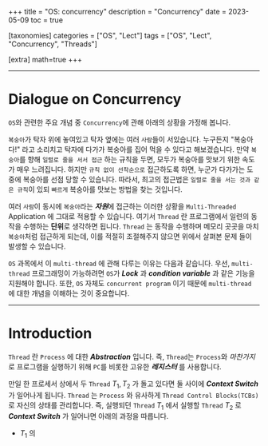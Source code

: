 +++
title = "OS: concurrency"
description = "Concurrency"
date = 2023-05-09
toc = true

[taxonomies]
categories = ["OS", "Lect"]
tags = ["OS", "Lect", "Concurrency", "Threads"]

[extra]
math=true
+++

---

# Dialogue on Concurrency
`OS`와 관련한 주요 개념 중 `Concurrency`에 관해 아래의 상황을 가정해 봅니다.

`복숭아`가 탁자 위에 놓여있고 탁자 옆에는 여러 `사람`들이 서있습니다.
누구든지 "복숭아다!" 라고 소리치고 탁자에 다가가 복숭아를 집어 먹을 수 있다고 해보겠습니다.
만약 `복숭아`를 향해 `일렬로 줄을 서서 접근` 하는 규칙을 두면, 모두가 복숭아를 맛보기 위한 <txtred>속도가 매우 느려집니다</txtred>.
하지만 `규칙 없이 선착순으로` 접근하도록 하면, 누군가 다가가는 도중에 <txtred>복숭아를 선점 당할 수 있습니다</txtred>.
따라서, 최고의 접근법은 `일렬로 줄을 서는 것과 같은 규칙`이 있되 `빠르게` 복숭아를 맛보는 방법을 찾는 것입니다.

여러 `사람`이 동시에 `복숭아`라는 ***자원***에 접근하는 이러한 상황을 `Multi-Threaded` Application 에 그대로 적용할 수 있습니다. 여기서 `Thread` 란 프로그램에서 일련의 동작을 수행하는 **단위**로 생각하면 됩니다. `Thread` 는 동작을 수행하며 메모리 곳곳을 마치 `복숭아`처럼 접근하게 되는데, 이를 적절히 조절해주지 않으면 위에서 살펴본 <txtred>문제</txtred> 들이 발생할 수 있습니다.

`OS` 과목에서 이 `multi-thread` 에 관해 다루는 이유는 다음과 같습니다. 우선, `multi-thread` 프로그래밍이 가능하려면 `OS`가  <txtylw>***Lock***</txtylw> 과 <txtylw>***condition variable***</txtylw> 과 같은 기능을 지원해야 합니다. 또한, `OS` 자체도 `concurrent program` 이기 때문에 `multi-thread` 에 대한 개념을 이해하는 것이 중요합니다.

---

# Introduction
`Thread` 란 `Process` 에 대한 ***Abstraction*** 입니다. 즉, `Thread`는 `Process`와 *마찬가지*로 프로그램을 실행하기 위해 `PC`를 비롯한 고유한 ***레지스터*** 를 사용합니다. 

만일 한 프로세서 상에서 두 `Thread` $T_1, T_2$ 가 돌고 있다면 둘 사이에 ***Context Switch*** 가 일어나게 됩니다. `Thread` 는 `Process` 와 유사하게 `Thread Control Blocks(TCBs)`로 자신의 상태를 관리합니다. 즉, 실행되던 `Thread` $T_1$ 에서 실행할 `Thread` $T_2$ 로 ***Context Switch*** 가 일어나면 아래의 과정을 따릅니다.
- $T_1$ 의 
